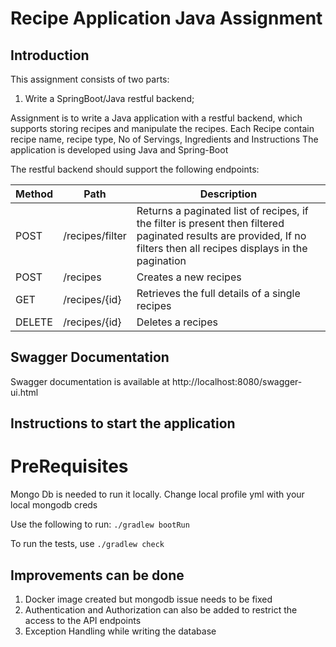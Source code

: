 # Recipe Application Java Assignment

## Introduction
This assignment consists of two parts:
1) Write a SpringBoot/Java restful backend;


Assignment is to write a Java application with a restful backend, which supports storing recipes and manipulate the recipes.
Each Recipe contain recipe name, recipe type, No of Servings, Ingredients and Instructions
The application is  developed using Java and Spring-Boot

The restful backend should support the following endpoints:

| Method | Path            | Description                                                                                                                                                           |
|--------|-----------------|-----------------------------------------------------------------------------------------------------------------------------------------------------------------------|
| POST   | /recipes/filter | Returns a paginated list of recipes, if the filter is present then filtered paginated results are provided, If no filters then all recipes displays in the pagination |
| POST   | /recipes        | Creates a new recipes                                                                                                                                                 |
| GET    | /recipes/{id}   | Retrieves the full details of a single recipes                                                                                                                        |
| DELETE | /recipes/{id}   | Deletes a recipes                                                                                                                                                     |


## Swagger Documentation
Swagger documentation is available at http://localhost:8080/swagger-ui.html

## Instructions to start the application
# PreRequisites
Mongo Db is needed to run it locally. Change local profile yml with your local mongodb creds

Use the following to run: `./gradlew bootRun`

To run the tests, use `./gradlew check`

## Improvements can be done
1) Docker image created but mongodb issue needs to be fixed
2) Authentication and Authorization can also be added to restrict the access to the API endpoints
3) Exception Handling while writing the database

